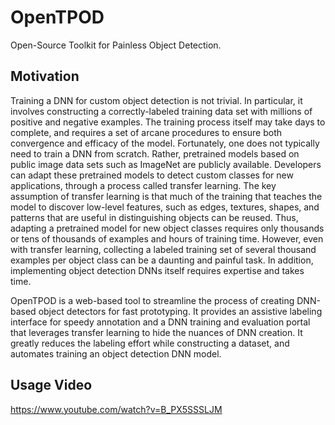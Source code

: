 # OpenTPOD

Open-Source Toolkit for Painless Object Detection.

## Motivation

Training a DNN for custom object detection is not trivial. In particular, it
involves constructing a correctly-labeled training data set with millions of
positive and negative examples. The training process itself may take days to
complete, and requires a set of arcane procedures to ensure both convergence and
efficacy of the model. Fortunately, one does not typically need to train a DNN
from scratch. Rather, pretrained models based on public image data sets such as
ImageNet are publicly available. Developers can adapt these pretrained models to
detect custom classes for new applications, through a process called transfer
learning. The key assumption of transfer learning is that much of the training
that teaches the model to discover low-level features, such as edges, textures,
shapes, and patterns that are useful in distinguishing objects can be reused.
Thus, adapting a pretrained model for new object classes requires only thousands
or tens of thousands of examples and hours of training time. However, even with
transfer learning, collecting a labeled training set of several thousand
examples per object class can be a daunting and painful task. In addition,
implementing object detection DNNs itself requires expertise and takes time.

OpenTPOD is a web-based tool to streamline the process of creating DNN-based
object detectors for fast prototyping. It provides an assistive labeling
interface for speedy annotation and a DNN training and evaluation portal that
leverages transfer learning to hide the nuances of DNN creation. It greatly
reduces the labeling effort while constructing a dataset, and automates training
an object detection DNN model.

## Usage Video

https://www.youtube.com/watch?v=B_PX5SSSLJM
